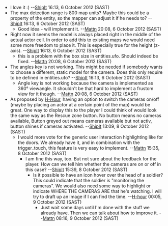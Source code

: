 - I love it :) --[ShipIt](User:ShipIt "wikilink") 16:13, 6 October 2012
  (SAST)
- The max detection range is 800 map units? Maybe this could be a
  property of the entity, so the mapper can adjust it if he needs to?
  --[ShipIt](User:ShipIt "wikilink") 16:13, 6 October 2012 (SAST)
  - Good idea - will implement it. --[Mattn](User:Mattn "wikilink")
    20:08, 6 October 2012 (SAST)
- Right now it seems the model is always placed right in the middle of
  the actual actor cell. In order to add this to existing maps we would
  need some more freedom to place it. This is especially true for the
  height (z-axis). --[ShipIt](User:ShipIt "wikilink") 16:13, 6 October
  2012 (SAST)
  - this is a problem with the box size in entities.ufo. Should indeed
    be fixed. --[Mattn](User:Mattn "wikilink") 20:08, 6 October 2012
    (SAST)
- The angles key is not working. This might be needed if somebody wants
  to choose a different, static model for the camera. Does this only
  require to be defined in entities.ufo?
  --[ShipIt](User:ShipIt "wikilink") 16:13, 6 October 2012 (SAST)
  - Angle key is not working because the camera is implemented as 360°
    viewangle. It shouldn't be that hard to implement a frustom view for
    it though. --[Mattn](User:Mattn "wikilink") 20:08, 6 October 2012
    (SAST)
- As proposed by [H-Hour](User:H-hour "wikilink"), having an option to
  switch the cameras on/off (maybe by placing an actor at a certain
  point of the map) would be great. One way to display this to the
  player I could think of would look the same way as the Rescue zone
  button. No button means no cameras available, Button greyed out means
  cameras available but not activ, button shines if cameras activated.
  --[ShipIt](User:ShipIt "wikilink") 13:09, 8 October 2012 (SAST)
  - I would more vote for the generic user interaction highlighting like
    for the doors. We already have it, and in combination with the
    trigger_touch, this feature is very easy to implement.
    --[Mattn](User:Mattn "wikilink") 15:35, 8 October 2012 (SAST)
    - I am fine this way, too. But not sure about the feedback for the
      player. How can we tell him whether the cameras are on or off in
      this case? --[ShipIt](User:ShipIt "wikilink") 15:39, 8 October
      2012 (SAST)
      - Is it possible to have an icon hover over the head of a soldier?
        This could indicate that the soldier is "monitoring the
        cameras". We would also need some way to highlight or indicate
        WHERE THE CAMERAS ARE that he's watching. I will try to draft up
        an image if I can find the time.
        --[H-hour](User:H-hour "wikilink") 00:05, 9 October 2012 (SAST)
        - Just wait some days until I'm done with the stuff we already
          have. Then we can talk about how to improve it.
          --[Mattn](User:Mattn "wikilink") 08:16, 9 October 2012 (SAST)